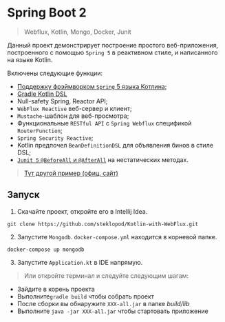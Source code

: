 # Spring Boot 2 
>Webflux, Kotlin, Mongo, Docker, Junit

Данный проект демонстрирует построение простого веб-приложения, построенного с помощью 
`Spring 5` в реактивном стиле, и написанного на языке Kotlin.

Включены следующие функции:

* [Поддержку фрэймворком `Spring` 5 языка Котлина](https://spring.io/blog/2017/01/04/introducing-kotlin-support-in-spring-framework-5-0);
* [Gradle Kotlin DSL](https://github.com/gradle/kotlin-dsl)
* Null-safety Spring, Reactor API;
* `WebFlux Reactive` веб-сервер и клиент;
* `Mustache`-шаблон для веб-просмотра;
* Функциональные `RESTful API` с `Spring Webflux` спецификой `RouterFunction`;
* `Spring Security Reactive`;
* Kotlin предпочел  `BeanDefinitionDSL` для объявления  бинов в стиле DSL;
* [`Junit 5` `@BeforeAll` и `@AfterAll`](https://github.com/sdeleuze/spring-kotlin-functional/blob/master/src/test/kotlin/functional/IntegrationTests.kt) 
на нестатических методах.


> [Тут другой пример (офиц. сайт)](https://github.com/hantsy/spring-reactive-sample)

## Запуск

1. Скачайте проект, откройте его в Intellij Idea.

```
git clone https://github.com/steklopod/Kotlin-with-WebFlux.git
```

2. Запустите `Mongodb`. `docker-compose.yml` находится в корневой папке.

```
docker-compose up mongodb
```

3. Запустите `Application.kt` в IDE напрямую. 


>Или откройте терминал и следуйте следующим шагам:
 
   * Зайдите в корень проекта
   * Выполните`gradle build` чтобы собрать проект
   * После сборки вы обнаружите `XXX-all.jar` в папке *build/lib* 
   * Выполните `java -jar XXX-all.jar` чтобы стартовать приложение
